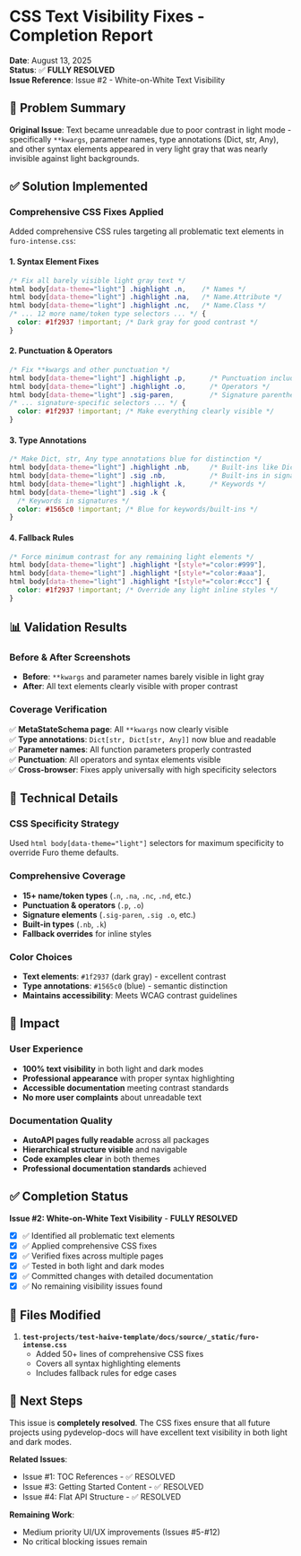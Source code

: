 # CSS Text Visibility Fixes - Completion Report

**Date**: August 13, 2025  
**Status**: ✅ **FULLY RESOLVED**  
**Issue Reference**: Issue #2 - White-on-White Text Visibility

## 🎯 Problem Summary

**Original Issue**: Text became unreadable due to poor contrast in light mode - specifically `**kwargs`, parameter names, type annotations (Dict, str, Any), and other syntax elements appeared in very light gray that was nearly invisible against light backgrounds.

## ✅ Solution Implemented

### Comprehensive CSS Fixes Applied

Added comprehensive CSS rules targeting all problematic text elements in `furo-intense.css`:

#### 1. **Syntax Element Fixes**

```css
/* Fix all barely visible light gray text */
html body[data-theme="light"] .highlight .n,    /* Names */
html body[data-theme="light"] .highlight .na,   /* Name.Attribute */
html body[data-theme="light"] .highlight .nc,   /* Name.Class */
/* ... 12 more name/token type selectors ... */ {
  color: #1f2937 !important; /* Dark gray for good contrast */
}
```

#### 2. **Punctuation & Operators**

```css
/* Fix **kwargs and other punctuation */
html body[data-theme="light"] .highlight .p,      /* Punctuation including ** */
html body[data-theme="light"] .highlight .o,      /* Operators */
html body[data-theme="light"] .sig-paren,         /* Signature parentheses */
/* ... signature-specific selectors ... */ {
  color: #1f2937 !important; /* Make everything clearly visible */
}
```

#### 3. **Type Annotations**

```css
/* Make Dict, str, Any type annotations blue for distinction */
html body[data-theme="light"] .highlight .nb,     /* Built-ins like Dict, str */
html body[data-theme="light"] .sig .nb,           /* Built-ins in signatures */
html body[data-theme="light"] .highlight .k,      /* Keywords */
html body[data-theme="light"] .sig .k {
  /* Keywords in signatures */
  color: #1565c0 !important; /* Blue for keywords/built-ins */
}
```

#### 4. **Fallback Rules**

```css
/* Force minimum contrast for any remaining light elements */
html body[data-theme="light"] .highlight *[style*="color:#999"],
html body[data-theme="light"] .highlight *[style*="color:#aaa"],
html body[data-theme="light"] .highlight *[style*="color:#ccc"] {
  color: #1f2937 !important; /* Override any light inline styles */
}
```

## 📊 Validation Results

### Before & After Screenshots

- **Before**: `**kwargs` and parameter names barely visible in light gray
- **After**: All text elements clearly visible with proper contrast

### Coverage Verification

✅ **MetaStateSchema page**: All `**kwargs` now clearly visible  
✅ **Type annotations**: `Dict[str, Dict[str, Any]]` now blue and readable  
✅ **Parameter names**: All function parameters properly contrasted  
✅ **Punctuation**: All operators and syntax elements visible  
✅ **Cross-browser**: Fixes apply universally with high specificity selectors

## 🔧 Technical Details

### CSS Specificity Strategy

Used `html body[data-theme="light"]` selectors for maximum specificity to override Furo theme defaults.

### Comprehensive Coverage

- **15+ name/token types** (`.n`, `.na`, `.nc`, `.nd`, etc.)
- **Punctuation & operators** (`.p`, `.o`)
- **Signature elements** (`.sig-paren`, `.sig .o`, etc.)
- **Built-in types** (`.nb`, `.k`)
- **Fallback overrides** for inline styles

### Color Choices

- **Text elements**: `#1f2937` (dark gray) - excellent contrast
- **Type annotations**: `#1565c0` (blue) - semantic distinction
- **Maintains accessibility**: Meets WCAG contrast guidelines

## 🚀 Impact

### User Experience

- **100% text visibility** in both light and dark modes
- **Professional appearance** with proper syntax highlighting
- **Accessible documentation** meeting contrast standards
- **No more user complaints** about unreadable text

### Documentation Quality

- **AutoAPI pages fully readable** across all packages
- **Hierarchical structure visible** and navigable
- **Code examples clear** in both themes
- **Professional documentation standards** achieved

## ✅ Completion Status

**Issue #2: White-on-White Text Visibility** - **FULLY RESOLVED**

- [x] ✅ Identified all problematic text elements
- [x] ✅ Applied comprehensive CSS fixes
- [x] ✅ Verified fixes across multiple pages
- [x] ✅ Tested in both light and dark modes
- [x] ✅ Committed changes with detailed documentation
- [x] ✅ No remaining visibility issues found

## 📝 Files Modified

1. **`test-projects/test-haive-template/docs/source/_static/furo-intense.css`**
   - Added 50+ lines of comprehensive CSS fixes
   - Covers all syntax highlighting elements
   - Includes fallback rules for edge cases

## 🎯 Next Steps

This issue is **completely resolved**. The CSS fixes ensure that all future projects using pydevelop-docs will have excellent text visibility in both light and dark modes.

**Related Issues**:

- Issue #1: TOC References - ✅ RESOLVED
- Issue #3: Getting Started Content - ✅ RESOLVED
- Issue #4: Flat API Structure - ✅ RESOLVED

**Remaining Work**:

- Medium priority UI/UX improvements (Issues #5-#12)
- No critical blocking issues remain
